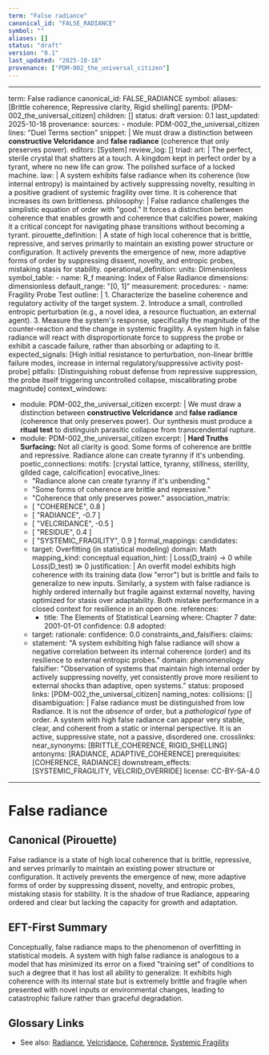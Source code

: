 ```yaml
---
term: "False radiance"
canonical_id: "FALSE_RADIANCE"
symbol: ""
aliases: []
status: "draft"
version: "0.1"
last_updated: "2025-10-18"
provenance: ["PDM-002_the_universal_citizen"]
---
```


---
term: False radiance
canonical_id: FALSE_RADIANCE
symbol: 
aliases: [Brittle coherence, Repressive clarity, Rigid shelling]
parents: [PDM-002_the_universal_citizen]
children: []
status: draft
version: 0.1
last_updated: 2025-10-18
provenance:
  sources:
    - module: PDM-002_the_universal_citizen
      lines: "Duel Terms section"
      snippet: |
        We must draw a distinction between **constructive Velcridance** and **false radiance** (coherence that only preserves power).
  editors: [System]
  review_log: []
triad:
  art: |
    The perfect, sterile crystal that shatters at a touch. A kingdom kept in perfect order by a tyrant, where no new life can grow. The polished surface of a locked machine.
  law: |
    A system exhibits false radiance when its coherence (low internal entropy) is maintained by actively suppressing novelty, resulting in a positive gradient of systemic fragility over time. It is coherence that increases its own brittleness.
  philosophy: |
    False radiance challenges the simplistic equation of order with "good." It forces a distinction between coherence that enables growth and coherence that calcifies power, making it a critical concept for navigating phase transitions without becoming a tyrant.
pirouette_definition: |
  A state of high local coherence that is brittle, repressive, and serves primarily to maintain an existing power structure or configuration. It actively prevents the emergence of new, more adaptive forms of order by suppressing dissent, novelty, and entropic probes, mistaking stasis for stability.
operational_definition:
  units: Dimensionless
  symbol_table:
    - name: R_f
      meaning: Index of False Radiance
      dimensions: dimensionless
      default_range: "[0, 1]"
  measurement:
    procedures:
      - name: Fragility Probe Test
        outline: |
          1. Characterize the baseline coherence and regulatory activity of the target system.
          2. Introduce a small, controlled entropic perturbation (e.g., a novel idea, a resource fluctuation, an external agent).
          3. Measure the system's response, specifically the magnitude of the counter-reaction and the change in systemic fragility. A system high in false radiance will react with disproportionate force to suppress the probe or exhibit a cascade failure, rather than absorbing or adapting to it.
        expected_signals: [High initial resistance to perturbation, non-linear brittle failure modes, increase in internal regulatory/suppressive activity post-probe]
        pitfalls: [Distinguishing robust defense from repressive suppression, the probe itself triggering uncontrolled collapse, miscalibrating probe magnitude]
context_windows:
  - module: PDM-002_the_universal_citizen
    excerpt: |
      We must draw a distinction between **constructive Velcridance** and **false radiance** (coherence that only preserves power). Our synthesis must produce a **ritual test** to distinguish parasitic collapse from transcendental rupture.
  - module: PDM-002_the_universal_citizen
    excerpt: |
      **Hard Truths Surfacing:** Not all clarity is good. Some forms of coherence are brittle and repressive. Radiance alone can create tyranny if it's unbending.
poetic_connections:
  motifs: [crystal lattice, tyranny, stillness, sterility, gilded cage, calcification]
  evocative_lines:
    - "Radiance alone can create tyranny if it's unbending."
    - "Some forms of coherence are brittle and repressive."
    - "Coherence that only preserves power."
  association_matrix:
    - [ "COHERENCE", 0.8 ]
    - [ "RADIANCE", -0.7 ]
    - [ "VELCRIDANCE", -0.5 ]
    - [ "RESIDUE", 0.4 ]
    - [ "SYSTEMIC_FRAGILITY", 0.9 ]
formal_mappings:
  candidates:
    - target: Overfitting (in statistical modeling)
      domain: Math
      mapping_kind: conceptual
      equation_hint: |
        Loss(D_train) → 0 while Loss(D_test) ≫ 0
      justification: |
        An overfit model exhibits high coherence with its training data (low "error") but is brittle and fails to generalize to new inputs. Similarly, a system with false radiance is highly ordered internally but fragile against external novelty, having optimized for stasis over adaptability. Both mistake performance in a closed context for resilience in an open one.
      references:
        - title: The Elements of Statistical Learning
          where: Chapter 7
          date: 2001-01-01
      confidence: 0.8
  adopted:
    - target: 
      rationale: 
      confidence: 0.0
constraints_and_falsifiers:
  claims:
    - statement: "A system exhibiting high false radiance will show a negative correlation between its internal coherence (order) and its resilience to external entropic probes."
      domain: phenomenology
      falsifier: "Observation of systems that maintain high internal order by actively suppressing novelty, yet consistently prove more resilient to external shocks than adaptive, open systems."
      status: proposed
      links: [PDM-002_the_universal_citizen]
naming_notes:
  collisions: []
  disambiguation: |
    False radiance must be distinguished from low Radiance. It is not the *absence* of order, but a *pathological type* of order. A system with high false radiance can appear very stable, clear, and coherent from a static or internal perspective. It is an active, suppressive state, not a passive, disordered one.
crosslinks:
  near_synonyms: [BRITTLE_COHERENCE, RIGID_SHELLING]
  antonyms: [RADIANCE, ADAPTIVE_COHERENCE]
  prerequisites: [COHERENCE, RADIANCE]
  downstream_effects: [SYSTEMIC_FRAGILITY, VELCRID_OVERRIDE]
license: CC-BY-SA-4.0
---

# False radiance

## Canonical (Pirouette)
False radiance is a state of high local coherence that is brittle, repressive, and serves primarily to maintain an existing power structure or configuration. It actively prevents the emergence of new, more adaptive forms of order by suppressing dissent, novelty, and entropic probes, mistaking stasis for stability. It is the shadow of true Radiance, appearing ordered and clear but lacking the capacity for growth and adaptation.

## EFT-First Summary
Conceptually, false radiance maps to the phenomenon of overfitting in statistical models. A system with high false radiance is analogous to a model that has minimized its error on a fixed "training set" of conditions to such a degree that it has lost all ability to generalize. It exhibits high coherence with its internal state but is extremely brittle and fragile when presented with novel inputs or environmental changes, leading to catastrophic failure rather than graceful degradation.

## Glossary Links
- See also: [Radiance](<link>), [Velcridance](<link>), [Coherence](<link>), [Systemic Fragility](<link>)